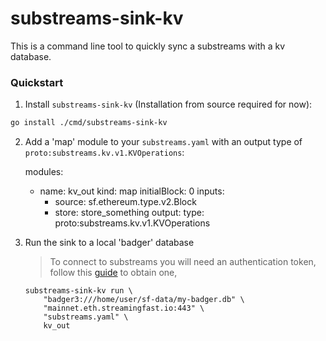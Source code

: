 # substreams-sink-kv

This is a command line tool to quickly sync a substreams with a kv database.

### Quickstart

1. Install `substreams-sink-kv` (Installation from source required for now):

 ```bash
 go install ./cmd/substreams-sink-kv
 ```

2. Add a 'map' module to your `substreams.yaml` with an output type of `proto:substreams.kv.v1.KVOperations`:

    modules:
      - name: kv_out
        kind: map
        initialBlock: 0
        inputs:
          - source: sf.ethereum.type.v2.Block
          - store: store_something
        output:
          type: proto:substreams.kv.v1.KVOperations

3. Run the sink to a local 'badger' database

    > To connect to substreams you will need an authentication token, follow this [guide](https://substreams.streamingfast.io/reference-and-specs/authentication) to obtain one,

    ```shell
    substreams-sink-kv run \
        "badger3:///home/user/sf-data/my-badger.db" \
        "mainnet.eth.streamingfast.io:443" \
        "substreams.yaml" \
        kv_out
    ```
